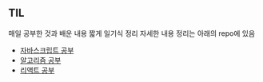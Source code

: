 <h2>TIL</h2>

매일 공부한 것과 배운 내용 짧게 일기식 정리
자세한 내용 정리는 아래의 repo에 있음

- <a href="https://github.com/jinaSE0/Study_Javascript">자바스크립트 공부<a>
- <a href="https://github.com/jinaSE0/algorithm">알고리즘 공부<a>
- <a href="https://github.com/jinaSE0/Study_React">리액트 공부<a>
